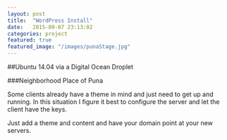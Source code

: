 ```yaml
---
layout: post
title:  "WordPress Install"
date:   2015-09-07 23:13:02
categories: project
featured: true
featured_image: "/images/punaStage.jpg"
---
```


##Ubuntu 14.04 via a Digital Ocean Droplet

###Neighborhood Place of Puna

Some clients already have a theme in mind and just need to get up and running. In this situation I figure it best to configure the server and let the client have the keys.

Just add a theme and content and have your domain point at your new servers.





